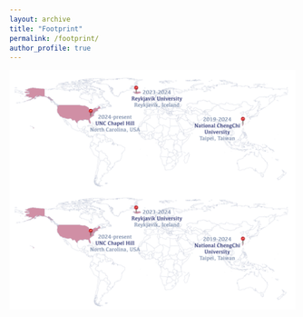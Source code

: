 ```yaml
---
layout: archive
title: "Footprint"
permalink: /footprint/
author_profile: true
---
```

<img align="top" src='/images/moya_footprint_pink.png'>

<img align="left" src='/images/moya_footprint_pink.png'>
